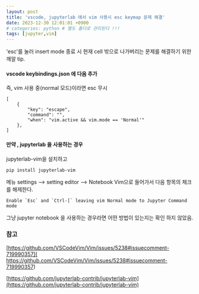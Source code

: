 ```yaml
---
layout: post
title: 'vscode, jupyterlab 에서 vim 사용시 esc keymap 문제 해결'
date: 2023-12-30 12:01:01 +0900
# categories: python # 별도 폴더로 관리된다 !!!
tags: [jupyter,vim]
---
```



'esc'를 눌러  insert mode 종료 시 현재 cell 밖으로 나가버리는 문제를 해결하기 위한 깨알 tip.


#### vscode keybindings.json 에 다음 추가

즉, vim 사용 중(normal 모드)이라면 esc 무시 

    [
        {
            "key": "escape",
            "command": "",
            "when": "vim.active && vim.mode == 'Normal'"
        },
    ]


#### 만약 , jupyterlab 을 사용하는 경우

jupyterlab-vim을 설치하고

    pip install jupyterlab-vim

메뉴 settings --> setting editor --> Notebook Vim으로 들어가서 다음 항목의 체크를 해제한다.

    Enable `Esc` and `Ctrl-[` leaving vim Normal mode to Jupyter Command mode 


그냥 jupyter notebook 을 사용하는 경우라면 어떤 방법이 있는지는 확인 하지 않았음.


### 참고

[https://github.com/VSCodeVim/Vim/issues/5238#issuecomment-719990357]( https://github.com/VSCodeVim/Vim/issues/5238#issuecomment-719990357)

[https://github.com/jupyterlab-contrib/jupyterlab-vim](https://github.com/jupyterlab-contrib/jupyterlab-vim)





